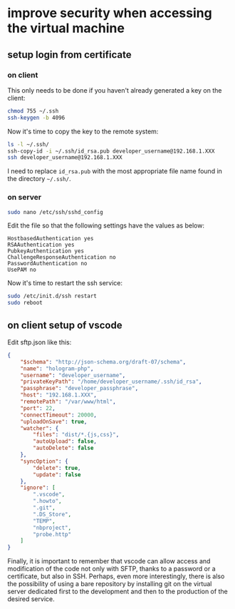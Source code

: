 # improve security when accessing the virtual machine

## setup login from certificate

### on client

This only needs to be done if you haven't already generated a key on the client:

```bash
chmod 755 ~/.ssh
ssh-keygen -b 4096
```

Now it's time to copy the key to the remote system:

```bash
ls -l ~/.ssh/
ssh-copy-id -i ~/.ssh/id_rsa.pub developer_username@192.168.1.XXX
ssh developer_username@192.168.1.XXX
```

I need to replace `id_rsa.pub` with the most appropriate file name found in the directory `~/.ssh/`.

### on server

```bash
sudo nano /etc/ssh/sshd_config
```

Edit the file so that the following settings have the values as below:

```text
HostbasedAuthentication yes
RSAAuthentication yes
PubkeyAuthentication yes
ChallengeResponseAuthentication no
PasswordAuthentication no
UsePAM no
```

Now it's time to restart the ssh service:

```bash
sudo /etc/init.d/ssh restart
sudo reboot
```

## on client setup of vscode

Edit sftp.json like this:

```json
{
    "$schema": "http://json-schema.org/draft-07/schema",
    "name": "hologram-php",
    "username": "developer_username",
    "privateKeyPath": "/home/developer_username/.ssh/id_rsa",
    "passphrase": "developer_passphrase",
    "host": "192.168.1.XXX",
    "remotePath": "/var/www/html",
    "port": 22,
    "connectTimeout": 20000,
    "uploadOnSave": true,
    "watcher": {
        "files": "dist/*.{js,css}",
        "autoUpload": false,
        "autoDelete": false
    },
    "syncOption": {
        "delete": true,
        "update": false
    },
    "ignore": [
        ".vscode",
        ".howto",
        ".git",
        ".DS_Store",
        "TEMP",
        "nbproject",
        "probe.http"
    ]
}
```

Finally, it is important to remember that vscode can allow access and modification of the code not only with SFTP, thanks to a password or a certificate, but also in SSH. Perhaps, even more interestingly, there is also the possibility of using a bare repository by installing git on the virtual server dedicated first to the development and then to the production of the desired service.
